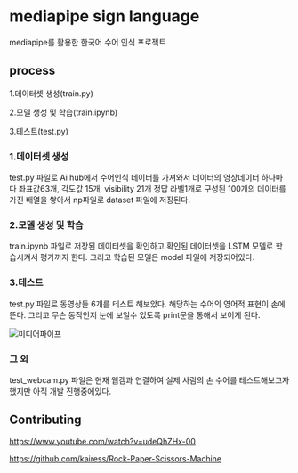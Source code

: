 # mediapipe sign language

mediapipe를 활용한 한국어 수어 인식 프로젝트

## process

1.데이터셋 생성(train.py)

2.모델 생성 및 학습(train.ipynb)

3.테스트(test.py)


### 1.데이터셋 생성

test.py 파일로 Ai hub에서 수어인식 데이터를 가져와서 데이터의 영상데이터 하나마다 좌표값63개, 각도값 15개, visibility 21개
정답 라벨1개로 구성된 100개의 데이터를 가진 배열을 쌓아서 np파일로 dataset 파일에 저장된다.

### 2.모델 생성 및 학습

train.ipynb 파일로 저장된 데이터셋을 확인하고 확인된 데이터셋을 LSTM 모델로 학습시켜서 평가까지 한다. 그리고 학습된 모델은 model 파일에 저장되어있다.

### 3.테스트

test.py 파일로 동영상들 6개를 테스트 해보았다. 해당하는 수어의 영어적 표현이 손에 뜬다. 그리고 무슨 동작인지 눈에 보일수 있도록 print문을 통해서 보이게 된다.

![미디어파이프](https://user-images.githubusercontent.com/35069745/167256738-5cce6580-d68f-4c7b-8895-19d4fba87863.gif)

### 그 외

test_webcam.py 파일은 현재 웹캠과 연결하여 실제 사람의 손 수어를 테스트해보고자 했지만 아직 개발 진행중에있다.

## Contributing

https://www.youtube.com/watch?v=udeQhZHx-00

https://github.com/kairess/Rock-Paper-Scissors-Machine
